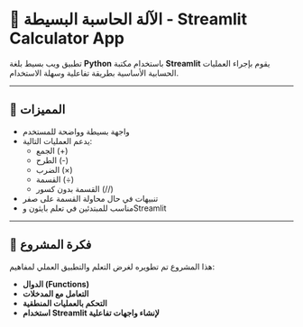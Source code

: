 # 🧮 الآلة الحاسبة البسيطة - Streamlit Calculator App

تطبيق ويب بسيط بلغة **Python** باستخدام مكتبة **Streamlit** يقوم بإجراء العمليات الحسابية الأساسية بطريقة تفاعلية وسهلة الاستخدام.

---

## 🚀 المميزات

- واجهة بسيطة وواضحة للمستخدم  
- يدعم العمليات التالية:
  - الجمع (+)
  - الطرح (-)
  - الضرب (×)
  - القسمة (÷)
  - القسمة بدون كسور (//)
- تنبيهات في حال محاولة القسمة على صفر  
- مناسب للمبتدئين في تعلم بايثون وStreamlit  

---

## 🧠 فكرة المشروع

هذا المشروع تم تطويره لغرض التعلم والتطبيق العملي لمفاهيم:
- **الدوال (Functions)**
- **التعامل مع المدخلات**
- **التحكم بالعمليات المنطقية**
- **استخدام Streamlit لإنشاء واجهات تفاعلية**
